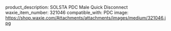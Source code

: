 product_description: SOLSTA PDC Male Quick Disconnect
waxie_item_number: 321046
compatible_with: PDC
image: https://shop.waxie.com/Attachments/attachments/images/medium/321046.jpg

